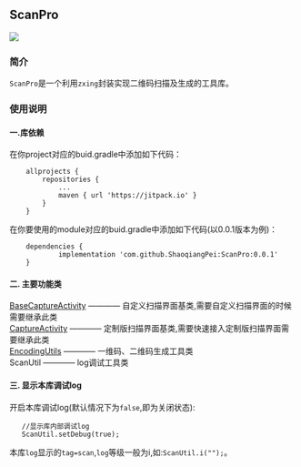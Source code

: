## ScanPro  
[![](https://jitpack.io/v/ShaoqiangPei/ScanPro.svg)](https://jitpack.io/#ShaoqiangPei/ScanPro)

### 简介
`ScanPro`是一个利用`zxing`封装实现二维码扫描及生成的工具库。

### 使用说明
#### 一.库依赖
在你project对应的buid.gradle中添加如下代码：
```
	allprojects {
		repositories {
			...
			maven { url 'https://jitpack.io' }
		}
	}
  ```
在你要使用的module对应的buid.gradle中添加如下代码(以0.0.1版本为例)：
```
	dependencies {
	        implementation 'com.github.ShaoqiangPei:ScanPro:0.0.1'
	}
```
#### 二. 主要功能类
[BaseCaptureActivity](https://github.com/ShaoqiangPei/ScanPro/blob/master/read/BaseCaptureActivity%E4%BD%BF%E7%94%A8%E8%AF%B4%E6%98%8E.md) ———— 自定义扫描界面基类,需要自定义扫描界面的时候需要继承此类   
[CaptureActivity](https://github.com/ShaoqiangPei/ScanPro/blob/master/read/CaptureActivity%E4%BD%BF%E7%94%A8%E8%AF%B4%E6%98%8E.md
) ———— 定制版扫描界面基类,需要快速接入定制版扫描界面需要继承此类  
[EncodingUtils](https://github.com/ShaoqiangPei/ScanPro/blob/master/read/EncodingUtils%E4%BD%BF%E7%94%A8%E8%AF%B4%E6%98%8E.md) ———— 一维码、二维码生成工具类  
ScanUtil ———— log调试工具类  
#### 三. 显示本库调试log
开启本库调试log(默认情况下为`false`,即为关闭状态):
```
   //显示库内部调试log     
   ScanUtil.setDebug(true);
```
本库`log`显示的`tag=scan`,`log`等级一般为i,如:`ScanUtil.i("");`。
  
  
